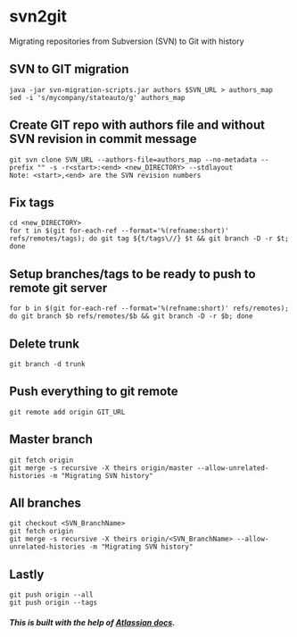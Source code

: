 # svn2git
Migrating repositories from Subversion (SVN) to Git with history

## SVN to GIT migration
```
java -jar svn-migration-scripts.jar authors $SVN_URL > authors_map
sed -i 's/mycompany/stateauto/g' authors_map
```

## Create GIT repo with authors file and without SVN revision in commit message
```
git svn clone SVN_URL --authors-file=authors_map --no-metadata --prefix "" -s -r<start>:<end> <new_DIRECTORY> --stdlayout
Note: <start>,<end> are the SVN revision numbers 
```

## Fix tags
```
cd <new_DIRECTORY>
for t in $(git for-each-ref --format='%(refname:short)' refs/remotes/tags); do git tag ${t/tags\//} $t && git branch -D -r $t; done
```

## Setup branches/tags to be ready to push to remote git server
```
for b in $(git for-each-ref --format='%(refname:short)' refs/remotes); do git branch $b refs/remotes/$b && git branch -D -r $b; done
```

## Delete trunk 
```
git branch -d trunk
```

## Push everything to git remote
```
git remote add origin GIT_URL
```

## Master branch 
```
git fetch origin
git merge -s recursive -X theirs origin/master --allow-unrelated-histories -m "Migrating SVN history"
```

## All branches
```
git checkout <SVN_BranchName>
git fetch origin
git merge -s recursive -X theirs origin/<SVN_BranchName> --allow-unrelated-histories -m "Migrating SVN history"
```
## Lastly
```
git push origin --all
git push origin --tags
```

##### This is built with the help of [Atlassian docs](https://www.atlassian.com/git/tutorials/migrating-overview).
